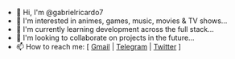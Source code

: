 - 👋 Hi, I'm @gabrielricardo7
- 👀 I'm interested in animes, games, music, movies & TV shows…
- 🌱 I'm currently learning development across the full stack…
- 💞️ I'm looking to collaborate on projects in the future…
- 📫 How to reach me: [ <a href="mailto:gabrielricardo7@gmail.com" target="_blank" title="Text me">Gmail</a> | <a href="https://t.me/gabrielricardo7" target="_blank" title="Contact me">Telegram</a> | <a href="https://twitter.com/gabrielricardo7" target="_blank" title="Follow me">Twitter</a> ]

<!---
gabrielricardo7/gabrielricardo7 is a ✨ special ✨ repository because its `README.md` (this file) appears on your GitHub profile.
You can click the Preview link to take a look at your changes.
--->
